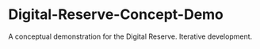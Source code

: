 # Digital-Reserve-Concept-Demo
A conceptual demonstration for the Digital Reserve. Iterative development. 
